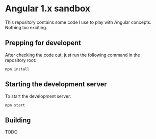 # Angular 1.x sandbox

This repository contains some code I use to play with Angular concepts. Nothing
too exciting.

## Prepping for developent

After checking the code out, just run the following command in the repository
root:

```
npm install
```

## Starting the development server

To start the development server:

```
npm start
```

## Building

TODO
